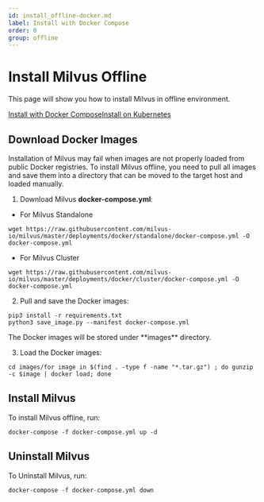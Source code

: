 ```yaml
---
id: install_offline-docker.md
label: Install with Docker Compose
order: 0
group: offline
---
```

# Install Milvus Offline

This page will show you how to install Milvus in offline environment.

<div class="tab-wrapper"><a href="install_offline-docker.md" class='active '>Install with Docker Compose</a><a href="install_offline-helm.md" class=''>Install on Kubernetes</a></div>

## Download Docker Images

Installation of Milvus may fail when images are not properly loaded from public Docker registries. To install Milvus offline, you need to pull all images and save them into a directory that can be moved to the target host and loaded manually.

1. Download Milvus **docker-compose.yml**:

- For Milvus Standalone

```
wget https://raw.githubusercontent.com/milvus-io/milvus/master/deployments/docker/standalone/docker-compose.yml -O docker-compose.yml
```

- For Milvus Cluster

```
wget https://raw.githubusercontent.com/milvus-io/milvus/master/deployments/docker/cluster/docker-compose.yml -O docker-compose.yml
```


2. Pull and save the Docker images:

```
pip3 install -r requirements.txt
python3 save_image.py --manifest docker-compose.yml
```

<div class="alert note">
The Docker images will be stored under **images** directory.
</div>

3. Load the Docker images:

```
cd images/for image in $(find . -type f -name "*.tar.gz") ; do gunzip -c $image | docker load; done
```

## Install Milvus

To install Milvus offline, run:

```
docker-compose -f docker-compose.yml up -d
```

## Uninstall Milvus

To Uninstall Milvus, run:

```
docker-compose -f docker-compose.yml down
```



